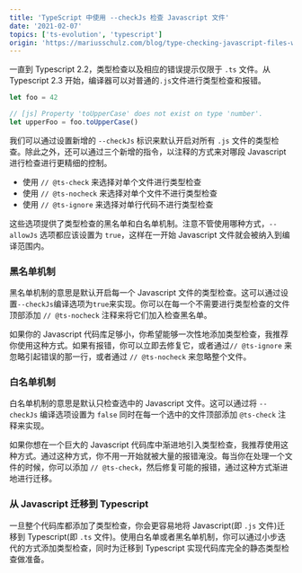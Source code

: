 ```yaml
---
title: 'TypeScript 中使用 --checkJs 检查 Javascript 文件'
date: '2021-02-07'
topics: ['ts-evolution', 'typescript']
origin: 'https://mariusschulz.com/blog/type-checking-javascript-files-with-checkjs-in-typescript'
---
```


一直到 Typescript 2.2，类型检查以及相应的错误提示仅限于 `.ts` 文件。从 Typescript 2.3 开始，编译器可以对普通的`.js`文件进行类型检查和报错。

```ts
let foo = 42

// [js] Property 'toUpperCase' does not exist on type 'number'.
let upperFoo = foo.toUpperCase()
```

我们可以通过设置新增的 `--checkJs` 标识来默认开启对所有 `.js` 文件的类型检查。除此之外，还可以通过三个新增的指令，以注释的方式来对哪段 Javascript 进行检查进行更精细的控制。

- 使用 `// @ts-check` 来选择对单个文件进行类型检查
- 使用 `// @ts-nocheck` 来选择对单个文件不进行类型检查
- 使用 `// @ts-ignore` 来选择对单行代码不进行类型检查

这些选项提供了类型检查的黑名单和白名单机制。注意不管使用哪种方式，`--allowJs` 选项都应该设置为 `true`，这样在一开始 Javascript 文件就会被纳入到编译范围内。

### 黑名单机制

黑名单机制的意思是默认开启每一个 Javascript 文件的类型检查。这可以通过设置`--checkJs`编译选项为`true`来实现。你可以在每一个不需要进行类型检查的文件顶部添加 `// @ts-nocheck` 注释来将它们加入检查黑名单。

如果你的 Javascript 代码库足够小，你希望能够一次性地添加类型检查，我推荐你使用这种方式。如果有报错，你可以立即去修复它，或者通过`// @ts-ignore` 来忽略引起错误的那一行，或者通过 `// @ts-nocheck` 来忽略整个文件。

### 白名单机制

白名单机制的意思是默认只检查选中的 Javascript 文件。这可以通过将 `--checkJs` 编译选项设置为 `false` 同时在每一个选中的文件顶部添加 `@ts-check` 注释来实现。

如果你想在一个巨大的 Javascript 代码库中渐进地引入类型检查，我推荐使用这种方式。通过这种方式，你不用一开始就被大量的报错淹没。每当你在处理一个文件的时候，你可以添加 `// @ts-check`，然后修复可能的报错，通过这种方式渐进地进行迁移。

### 从 Javascript 迁移到 Typescript

一旦整个代码库都添加了类型检查，你会更容易地将 Javascript(即 `.js` 文件)迁移到 Typescript(即 `.ts` 文件)。使用白名单或者黑名单机制，你可以通过小步迭代的方式添加类型检查，同时为迁移到 Typescript 实现代码库完全的静态类型检查做准备。
